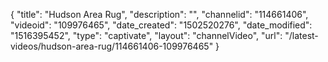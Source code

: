 {
    "title": "Hudson Area Rug",
    "description": "",
    "channelid": "114661406",
    "videoid": "109976465",
    "date_created": "1502520276",
    "date_modified": "1516395452",
    "type": "captivate",
    "layout": "channelVideo",
    "url": "\/latest-videos\/hudson-area-rug\/114661406-109976465"
}